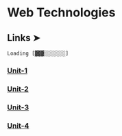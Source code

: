 # Web Technologies

## Links ➤ 
`Loading [▓▓▓░░░░░░░]`

### [Unit-1](./Slides-Breakdown/Unit-1/README.md)

### [Unit-2](./Slides-Breakdown/Unit-2/README.md)

### [Unit-3](./Slides-Breakdown/Unit-3/README.md)

### [Unit-4](./Slides-Breakdown/Unit-4/README.md)